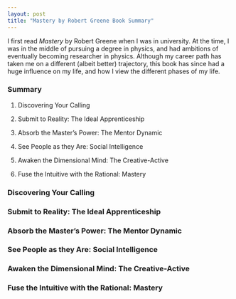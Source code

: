 ```yaml
---
layout: post
title: "Mastery by Robert Greene Book Summary"
---
```


I first read *Mastery* by Robert Greene when I was in university. At the time, I was in the middle of pursuing a degree in physics, and had ambitions of eventually becoming researcher in physics. Although my career path has taken me on a different (albeit better) trajectory, this book has since had a huge influence on my life, and how I view the different phases of my life.

### Summary

1. Discovering Your Calling

2. Submit to Reality: The Ideal Apprenticeship

3. Absorb the Master’s Power: The Mentor Dynamic

4. See People as they Are: Social Intelligence

5. Awaken the Dimensional Mind: The Creative-Active

6. Fuse the Intuitive with the Rational: Mastery

### Discovering Your Calling

### Submit to Reality: The Ideal Apprenticeship

### Absorb the Master’s Power: The Mentor Dynamic

### See People as they Are: Social Intelligence

### Awaken the Dimensional Mind: The Creative-Active

### Fuse the Intuitive with the Rational: Mastery
